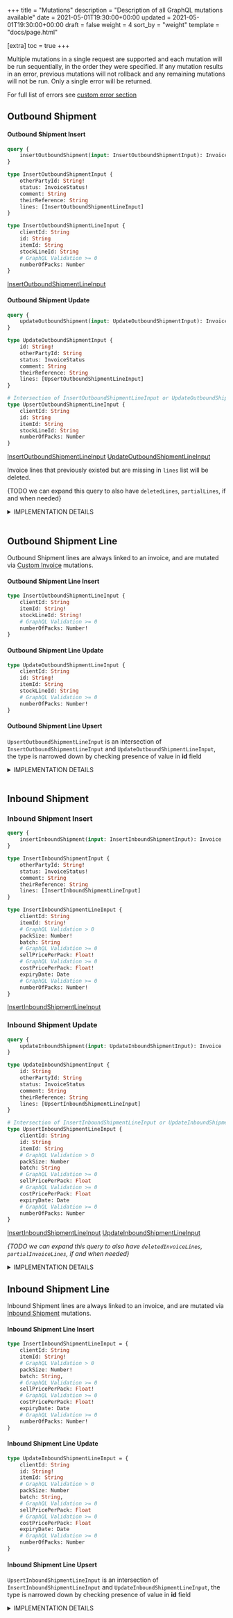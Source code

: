 +++
title = "Mutations"
description = "Description of all GraphQL mutations available"
date = 2021-05-01T19:30:00+00:00
updated = 2021-05-01T19:30:00+00:00
draft = false
weight = 4
sort_by = "weight"
template = "docs/page.html"

[extra]
toc = true
+++

Multiple mutations in a single request are supported and each mutation will be run sequentially, in the order they were specified. If any mutation results in an error, previous mutations will not rollback and any remaining mutations will not be run. Only a single error will be returned.

For full list of errors see [custom error section](/docs/api/custom_errors)

## Outbound Shipment

#### Outbound Shipment Insert

```graphql
query {
    insertOutboundShipment(input: InsertOutboundShipmentInput): Invoice
}

type InsertOutboundShipmentInput {
    otherPartyId: String!
    status: InvoiceStatus!
    comment: String
    theirReference: String
    lines: [InsertOutboundShipmentLineInput]
}

type InsertOutboundShipmentLineInput {
    clientId: String
    id: String
    itemId: String
    stockLineId: String
    # GraphQL Validation >= 0
    numberOfPacks: Number
}
```

[InsertOutboundShipmentLineInput](/docs/api/mutations/#customer-invoice-line-insert)

#### Outbound Shipment Update


```graphql
query {
    updateOutboundShipment(input: UpdateOutboundShipmentInput): Invoice
}

type UpdateOutboundShipmentInput {
    id: String!
    otherPartyId: String
    status: InvoiceStatus
    comment: String
    theirReference: String
    lines: [UpsertOutboundShipmentLineInput]
}

# Intersection of InsertOutboundShipmentLineInput or UpdateOutboundShipmentLineInput
type UpsertOutboundShipmentLineInput {
    clientId: String
    id: String
    itemId: String
    stockLineId: String
    numberOfPacks: Number
}
```

[InsertOutboundShipmentLineInput](/docs/api/mutations/#customer-invoice-line-insert)
[UpdateOutboundShipmentLineInput](/docs/api/mutations/#customer-invoice-line-update)

Invoice lines that previously existed but are missing in `lines` list will be deleted. 

{TODO we can expand this query to also have `deletedLines`, `partialLines`, if and when needed}

<details>
<summary>IMPLEMENTATION DETAILS</summary>

Base table: `invoice`

<ins>otherPartyId</ins>: `name_id`
<ins>lines</ins>: `id` -> `invoice_line.invoice_id`

All other fields are translated directly to snake case equivalent.

`type` to be set as: `OUTBOUND_SHIPMENT`
`store_id` to be set as current logged in store in session

On Insertion `entry_datetime` is set.

On status change the datetime fields are set:
- `confirm_datetime` is set when the status is changed to `confirmed`
- `finalised_datetime` is set when the status is changed to `finalised`

</details>
&nbsp;

## Outbound Shipment Line

Outbound Shipment lines are always linked to an invoice, and are mutated via [Custom Invoice](/docs/api/mutations/#customer-invoice) mutations.

#### Outbound Shipment Line Insert

```GraphQL
type InsertOutboundShipmentLineInput {
    clientId: String
    itemId: String!
    stockLineId: String!
    # GraphQL Validation >= 0
    numberOfPacks: Number!
}
```

#### Outbound Shipment Line Update

```GraphQL
type UpdateOutboundShipmentLineInput {
    clientId: String
    id: String!
    itemId: String
    stockLineId: String
    # GraphQL Validation >= 0
    numberOfPacks: Number!
}
```

#### Outbound Shipment Line Upsert

`UpsertOutboundShipmentLineInput` is an intersection of `InsertOutboundShipmentLineInput` and `UpdateOutboundShipmentLineInput`, the type is narrowed down by checking presence of value in **id** field

<details>
<summary>IMPLEMENTATION DETAILS</summary>

Base table: `invoice_line`

All fields are translated directly to snake case equivalent.

`invoice_id` set as id of parent 

`stock_line` links on `stock_line.id` -> `invoice_line.stock_line_id`

`item` links on `item.id` -> `invoice_line.item_id`

`item_name` to be populated from related item when item changes

`pack_size`, `cost_price_per_pack`, `sell_price_per_pack`, `batch`, `expiry_date` to be populated from `stock_line`, when `stock_line_id` changes

Invoice lines are delete if they are missing in mutation but are present in database, in which case we have to make sure to adjust `stock_line` accordingly.

Validation of reduction to be checked against each `stock_line`, and reduction applied to `stock_line`. As per [InvoiceStatus implementation details](/docs/api/types/#enum-invoicestatus)

`clientId` is only used in error responses

</details>
&nbsp;

## Inbound Shipment

### Inbound Shipment Insert

```graphql
query {
    insertInboundShipment(input: InsertInboundShipmentInput): Invoice
}

type InsertInboundShipmentInput {
    otherPartyId: String!
    status: InvoiceStatus!
    comment: String
    theirReference: String
    lines: [InsertInboundShipmentLineInput]
}

type InsertInboundShipmentLineInput {
    clientId: String
    itemId: String!
    # GraphQL Validation > 0
    packSize: Number!
    batch: String
    # GraphQL Validation >= 0
    sellPricePerPack: Float!
    # GraphQL Validation >= 0
    costPricePerPack: Float!
    expiryDate: Date 
    # GraphQL Validation >= 0
    numberOfPacks: Number!
}
```

[InsertInboundShipmentLineInput](/docs/api/mutations/#supplier-invoice-line-insert)

### Inbound Shipment Update

```graphql
query {
    updateInboundShipment(input: UpdateInboundShipmentInput): Invoice
}

type UpdateInboundShipmentInput {
    id: String
    otherPartyId: String
    status: InvoiceStatus
    comment: String
    theirReference: String
    lines: [UpsertInboundShipmentLineInput]
}

# Intersection of InsertInboundShipmentLineInput or UpdateInboundShipmentLineInput
type UpsertInboundShipmentLineInput {
    clientId: String
    id: String
    itemId: String
    # GraphQL Validation > 0
    packSize: Number
    batch: String
    # GraphQL Validation >= 0
    sellPricePerPack: Float
    # GraphQL Validation >= 0
    costPricePerPack: Float
    expiryDate: Date 
    # GraphQL Validation >= 0
    numberOfPacks: Number
}
```

[InsertInboundShipmentLineInput](/docs/api/mutations/#supplier-invoice-line-insert)
[UpdateInboundShipmentLineInput](/docs/api/mutations/#supplier-invoice-line-update)

_{TODO we can expand this query to also have `deletedInvoiceLines`, `partialInvoiceLines`, if and when needed}_           

<details>
<summary>IMPLEMENTATION DETAILS</summary>

Base table: `invoice`

<ins>otherPartyId</ins>: `name_id`
<ins>allInvoiceLines</ins>: `id` -> `invoice_line.invoice_id`

All other fields are translated directly to snake case equivalent.

`type` to be set as: `INBOUND_SHIPMENT`
`store_id` to be set as current logged in store in session _{TODO can this be broken, if user is switched, and goes to an existing tab and looks at another invoice?}_

On status change the datetime fields are set:
- `confirm_datetime` is set when the status is changed to `confirmed`
- `finalised_datetime` is set when the status is changed to `finalised`

</details>

## Inbound Shipment Line

Inbound Shipment lines are always linked to an invoice, and are mutated via [Inbound Shipment](/docs/api/mutations/#supplier-invoice) mutations.

#### Inbound Shipment Line Insert

```GraphQL
type InsertInboundShipmentLineInput = {
    clientId: String
    itemId: String!
    # GraphQL Validation > 0
    packSize: Number!
    batch: String,
    # GraphQL Validation >= 0
    sellPricePerPack: Float!
    # GraphQL Validation >= 0
    costPricePerPack: Float!
    expiryDate: Date 
    # GraphQL Validation >= 0
    numberOfPacks: Number!
}
```       

#### Inbound Shipment Line Update

```GraphQL
type UpdateInboundShipmentLineInput = {
    clientId: String
    id: String!
    itemId: String
    # GraphQL Validation > 0
    packSize: Number
    batch: String,
    # GraphQL Validation >= 0
    sellPricePerPack: Float
    # GraphQL Validation >= 0
    costPricePerPack: Float
    expiryDate: Date
    # GraphQL Validation >= 0
    numberOfPacks: Number
}
```

#### Inbound Shipment Line Upsert

`UpsertInboundShipmentLineInput` is an intersection of `InsertInboundShipmentLineInput` and `UpdateInboundShipmentLineInput`, the type is narrowed down by checking presence of value in **id** field

<details>
<summary>IMPLEMENTATION DETAILS</summary>

Base table: `invoice_line`

All fields are translated directly to snake case equivalent.

`invoice_id` set as id of parent

`stock_line` links on `stock_line.id` -> `invoice_line.stock_line_id`

`item` links on `item.id` -> `invoice_line.item_id`

`item_name` to be populated from related item when item changes

Stock line is created when invoice changes to `CONFIRMED` as per [InvoiceStatus implementation details](/docs/api/types/#enum-invoicestatus)

`stock_line`.`store_id` is set to currently logged in store 

During confirmation and any further subsequent change will result in:

* invoice_line.`number_of_pack` -> stock_line.`available_number_of_packs`, `total_number_of_packs`
* invoice_line.`pack_size`, `batch`, `expiry`, `sell_price_per_pack`, `cost_price_per_pack`, `item_id` -> to stock_line fields with the same name

When stock in inbound shipment is reserved by another invoice, `invoice_line` becomes not editable.

Invoice lines are delete if they are missing in mutation but are present in database, in which case we have to make sure to delete associated `stock_line`

`clientId` is only used in error responses

</details>
